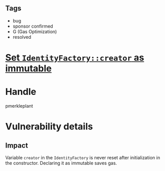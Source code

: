 ## Tags

- bug
- sponsor confirmed
- G (Gas Optimization)
- resolved

# [Set `IdentityFactory::creator` as immutable](https://github.com/code-423n4/2021-10-ambire-findings/issues/6) 

# Handle

pmerkleplant


# Vulnerability details

## Impact
Variable `creator` in the `IdentityFactory` is never reset after
initialization in the constructor. Declaring it as immutable saves gas.

